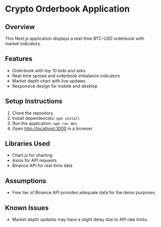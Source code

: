 # Crypto Orderbook Application

## Overview
This Next.js application displays a real-time BTC-USD orderbook with market indicators.

## Features
- Orderbook with top 10 bids and asks
- Real-time spread and orderbook imbalance indicators
- Market depth chart with live updates
- Responsive design for mobile and desktop

## Setup Instructions
1. Clone the repository.
2. Install dependencies: `npm install`
3. Run the application: `npm run dev`
4. Open [http://localhost:3000](http://localhost:3000) in a browser.

## Libraries Used
- Chart.js for charting
- Axios for API requests
- Binance API for real-time data

## Assumptions
- Free tier of Binance API provides adequate data for the demo purposes.

## Known Issues
- Market depth updates may have a slight delay due to API rate limits.
